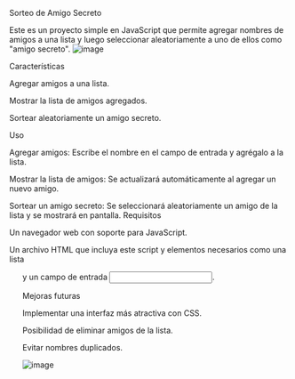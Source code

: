 Sorteo de Amigo Secreto

Este es un proyecto simple en JavaScript que permite agregar nombres de amigos a una lista y luego seleccionar aleatoriamente a uno de ellos como "amigo secreto".
![image](https://github.com/user-attachments/assets/ce1a0deb-ae02-466f-8f51-edafce435c24)

Características

Agregar amigos a una lista.

Mostrar la lista de amigos agregados.

Sortear aleatoriamente un amigo secreto.

Uso

Agregar amigos: Escribe el nombre en el campo de entrada y agrégalo a la lista.

Mostrar la lista de amigos: Se actualizará automáticamente al agregar un nuevo amigo.

Sortear un amigo secreto: Se seleccionará aleatoriamente un amigo de la lista y se mostrará en pantalla.
Requisitos

Un navegador web con soporte para JavaScript.

Un archivo HTML que incluya este script y elementos necesarios como una lista <ul> y un campo de entrada <input>.

Mejoras futuras

Implementar una interfaz más atractiva con CSS.

Posibilidad de eliminar amigos de la lista.

Evitar nombres duplicados.

![image](https://github.com/user-attachments/assets/4f9e04a6-8950-4e71-8767-7e24bafa2f71)
